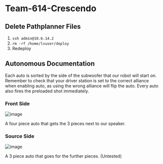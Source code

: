 ﻿# Team-614-Crescendo

## Delete Pathplanner Files
1. `ssh admin@10.6.14.2`
2. `rm -rf /home/lvuser/deploy`
3. Redeploy

## Autonomous Documentation
Each auto is sorted by the side of the subwoofer that our robot will start on.
Remember to check that your driver station is set to the correct alliance when enabling auto, as using the wrong alliance will flip the auto. Every auto also fires the preloaded shot immediately.

### Front Side

![image](https://github.com/team614frc/Team-614-Crescendo/assets/102235153/09c2d305-6906-4121-9e9f-fb2f203a217d)

A four piece auto that gets the 3 pieces next to our speaker.

### Source Side

![image](https://github.com/team614frc/Team-614-Crescendo/assets/102235153/5f19873a-5dec-44de-8aa1-9c0ac3dfe3ec)

A 3 piece auto that goes for the further pieces. (Untested)
